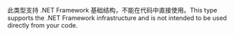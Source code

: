 <span data-ttu-id="6f488-101">此类型支持 .NET Framework 基础结构，不能在代码中直接使用。</span><span class="sxs-lookup"><span data-stu-id="6f488-101">This type supports the .NET Framework infrastructure and is not intended to be used directly from your code.</span></span>